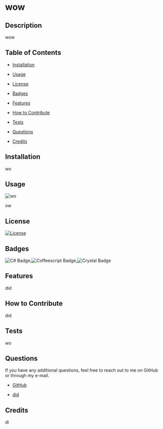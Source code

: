 # __wow__

## __Description__


wow


## __Table of Contents__

- [Installation](#installation)

- [Usage](#usage)

- [License](#license)

- [Badges](#badges)

- [Features](#features)

- [How to Contribute](#how-to-contribute)

- [Tests](#tests)

- [Questions](#questions)

- [Credits](#credits)


## __Installation__

wo


## __Usage__
  

![wo](wo)
    

ow


## __License__


 [![License](https://img.shields.io/badge/License-Apache_2.0-blue.svg)](https://opensource.org/licenses/Apache-2.0)


## __Badges__


![C# Badge](https://img.shields.io/badge/C%23-239120?style=for-the-badge&logo=c-sharp&logoColor=white),![Coffeescript Badge](https://img.shields.io/badge/CoffeeScript-2F2625?style=for-the-badge&logo=CoffeeScript&logoColor=white),![Crystal Badge](https://img.shields.io/badge/Crystal-000000?style=for-the-badge&logo=crystal&logoColor=white)


## __Features__


did


## __How to Contribute__


did

## __Tests__


wo


## __Questions__


If you have any additional questions, feel free to reach out to me on GitHub
or through my e-mail. 

- <a href="did">GitHub</a>

- <a href="mailto:did">did</a>


## __Credits__


di


    